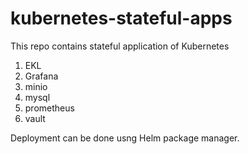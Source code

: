 # kubernetes-stateful-apps

This repo contains stateful application of Kubernetes
  1. EKL
  2. Grafana
  3. minio
  4. mysql
  5. prometheus
  6. vault

Deployment can be done usng Helm package manager. 
